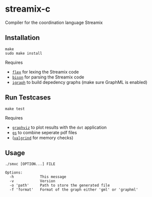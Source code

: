 # streamix-c
Compiler for the coordination language Streamix

## Installation

    make
    sudo make install

Requires
 - [`flex`](https://github.com/westes/flex) for lexing the Streamix code
 - [`bison`](https://www.gnu.org/software/bison/) for parsing the Streamix code
 - [`igraph`](http://igraph.org/c/) to build depedency graphs (make sure GraphML is enabled)

## Run Testcases

    make test

Requires
 - [`graphviz`](http://www.graphviz.org/) to plot results with the `dot` application
 - [`gs`](https://www.ghostscript.com/index.html) to combine seperate pdf files
 - ([`valgrind`](http://valgrind.org/) for memory checks)

## Usage

    ./smxc [OPTION...] FILE

    Options:
      -h            This message
      -v            Version
      -o 'path'     Path to store the generated file
      -f 'format'   Format of the graph either 'gml' or 'graphml'

